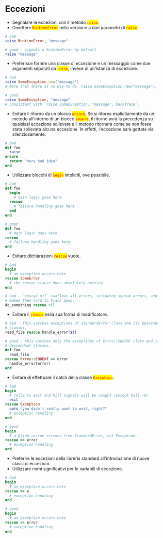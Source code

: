 # Eccezioni

* Segnalare le eccezioni con il metodo <mark style="color:red;">`raise`</mark>.&#x20;
* Omettere <mark style="color:red;">`RuntimeError`</mark> nella versione a due parametri di <mark style="color:red;">`raise`</mark>.

```ruby
# bad
raise RuntimeError, "message"

# good - signals a RuntimeError by default
raise "message"
```

* Preferisce fornire una classe di eccezione e un messaggio come due argomenti separati da <mark style="color:red;">`raise`</mark>, invece di un'istanza di eccezione.

```ruby
# bad
raise SomeException.new("message")
# Note that there is no way to do `raise SomeException.new("message"), backtrace`.

# good
raise SomeException, "message"
# Consistent with `raise SomeException, "message", backtrace`.
```

* Evitare il ritorno da un blocco <mark style="color:red;">`ensure`</mark>. Se si ritorna esplicitamente da un metodo all'interno di un blocco <mark style="color:red;">`ensure`</mark>, il ritorno avrà la precedenza su qualsiasi eccezione sollevata e il metodo ritornerà come se non fosse stata sollevata alcuna eccezione. In effetti, l'eccezione sarà gettata via silenziosamente.

```ruby
# bad
def foo
  raise
ensure
  return "very bad idea"
end
```

* Utilizzare blocchi di <mark style="color:red;">`begin`</mark> impliciti, ove possibile.

```ruby
# bad
def foo
  begin
    # main logic goes here
  rescue
    # failure handling goes here
  end
end

# good
def foo
  # main logic goes here
rescue
  # failure handling goes here
end
```

* Evitare dichiarazioni <mark style="color:red;">`rescue`</mark> vuote.

```ruby
# bad
begin
  # an exception occurs here
rescue SomeError
  # the rescue clause does absolutely nothing
end

# bad - `rescue nil` swallows all errors, including syntax errors, and
# makes them hard to track down.
do_something rescue nil
```

* Evitare il <mark style="color:red;">`rescue`</mark> nella sua forma di modificatore.

```ruby
# bad - this catches exceptions of StandardError class and its descendant
# classes.
read_file rescue handle_error($!)

# good - this catches only the exceptions of Errno::ENOENT class and its
# descendant classes.
def foo
  read_file
rescue Errno::ENOENT => error
  handle_error(error)
end
```

* Evitare di effettuare il catch della classe <mark style="color:red;">`Exception`</mark>.

```ruby
# bad
begin
  # calls to exit and kill signals will be caught (except kill -9)
  exit
rescue Exception
  puts "you didn't really want to exit, right?"
  # exception handling
end

# good
begin
  # a blind rescue rescues from StandardError, not Exception.
rescue => error
  # exception handling
end
```

* Preferire le eccezioni della libreria standard all'introduzione di nuove classi di eccezioni.&#x20;
* Utilizzare nomi significativi per le variabili di eccezione.

```ruby
# bad
begin
  # an exception occurs here
rescue => e
  # exception handling
end

# good
begin
  # an exception occurs here
rescue => error
  # exception handling
end
```
